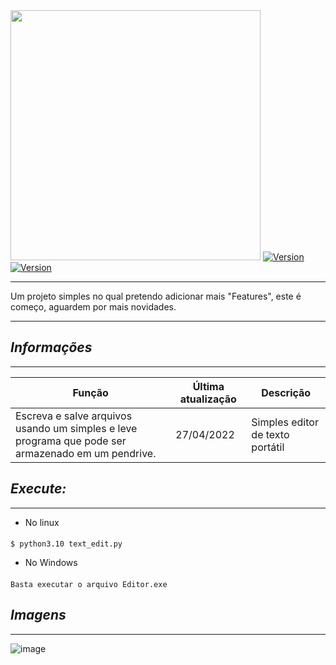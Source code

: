 <img src="https://www.python.org/static/community_logos/python-logo-inkscape.svg" width="400"/>
<a href="https://www.python.org/downloads/release/python-3102/"><img title="Version" src="https://img.shields.io/badge/Python-3.10.4-blue.svg?style=flat-square"></a>
<a href="https://docs.python.org/3/library/tkinter.html"><img title="Version" src="https://img.shields.io/badge/Library-Tkinter-blue.svg?style=flat-square"></a> 

______________________________________________________________________________________________________________________________
 Um projeto simples no qual pretendo adicionar mais "Features", este é começo, aguardem por mais novidades.
______________________________________________________________________________________________________________________________
 
## _Informações_
______________________________________________________________________________________________________________________________

Função | Última atualização | Descrição
--- | --- | --- 
Escreva e salve arquivos usando um simples e leve programa que pode ser armazenado em um pendrive. |  27/04/2022 | Simples editor de texto portátil




 
## _Execute:_
______________________________________________________________________________________________________________________________
* No linux
####
    $ python3.10 text_edit.py
* No Windows
####
    Basta executar o arquivo Editor.exe
    
 
    
## _Imagens_
______________________________________________________________________________________________________________________________
 
![image](https://user-images.githubusercontent.com/62616207/165432230-7a73bc0d-b099-4d08-af9b-d4a6eb4d1c2b.png)


